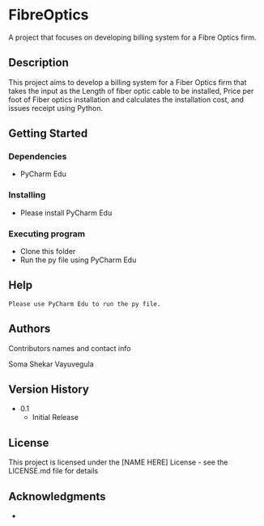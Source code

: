 # FibreOptics

A project that focuses on developing billing system for a Fibre Optics firm.

## Description

This project aims to develop a billing system for a Fiber Optics firm that takes the input as the Length of fiber optic cable to be installed, Price per foot of Fiber optics installation and calculates the installation cost, and issues receipt using Python.


## Getting Started

### Dependencies

* PyCharm Edu

### Installing

* Please install PyCharm Edu

### Executing program

* Clone this folder
* Run the py file using PyCharm Edu

## Help

```
Please use PyCharm Edu to run the py file.
```

## Authors

Contributors names and contact info

Soma Shekar Vayuvegula

## Version History

* 0.1
    * Initial Release

## License

This project is licensed under the [NAME HERE] License - see the LICENSE.md file for details

## Acknowledgments

* 


